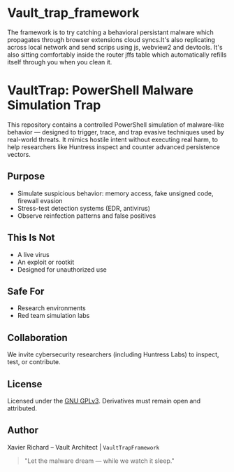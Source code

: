 # Vault_trap_framework
The framework is to try catching a behavioral persistant malware which propagates through browser extensions cloud syncs.It's also replicating across local network and send scrips using js, webview2 and devtools. It's also sitting comfortably inside the router jffs table which automatically refills itself through you when you clean it.

# VaultTrap: PowerShell Malware Simulation Trap

This repository contains a controlled PowerShell simulation of malware-like behavior — designed to trigger, trace, and trap evasive techniques used by real-world threats. It mimics hostile intent without executing real harm, to help researchers like Huntress inspect and counter advanced persistence vectors.

## Purpose

* Simulate suspicious behavior: memory access, fake unsigned code, firewall evasion
* Stress-test detection systems (EDR, antivirus)
* Observe reinfection patterns and false positives

## This Is Not

* A live virus
* An exploit or rootkit
* Designed for unauthorized use

## Safe For

* Research environments
* Red team simulation labs

## Collaboration

We invite cybersecurity researchers (including Huntress Labs) to inspect, test, or contribute.

## License

Licensed under the [GNU GPLv3](LICENSE). Derivatives must remain open and attributed.

## Author

Xavier Richard – Vault Architect | `VaultTrapFramework`

> "Let the malware dream — while we watch it sleep."
